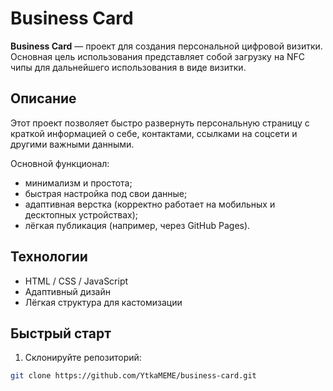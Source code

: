 # Business Card

**Business Card** — проект для создания персональной цифровой визитки.
Основная цель использования представляет собой загрузку на NFC чипы для дальнейшего использования в виде визитки.

## Описание

Этот проект позволяет быстро развернуть персональную страницу с краткой информацией о себе, контактами, ссылками на соцсети и другими важными данными.

Основной функционал:
- минимализм и простота;
- быстрая настройка под свои данные;
- адаптивная верстка (корректно работает на мобильных и десктопных устройствах);
- лёгкая публикация (например, через GitHub Pages).

## Технологии

- HTML / CSS / JavaScript
- Адаптивный дизайн
- Лёгкая структура для кастомизации

## Быстрый старт

1. Склонируйте репозиторий:
```bash
git clone https://github.com/YtkaMEME/business-card.git
